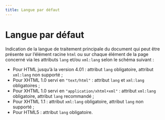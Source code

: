 ```yaml
---
title: Langue par défaut
---
```


# Langue par défaut


Indication de la langue de traitement principale du document qui peut être présente sur l’élément racine `html` ou sur chaque élément de la page concerné via les attributs `lang` et/ou `xml:lang` selon le schéma suivant :

- Pour HTML jusqu’à la version 4.01 : attribut `lang` obligatoire, attribut `xml:lang` non supporté ;
- Pour XHTML 1.0 servi en `"text/html"` : attribut `lang` et `xml:lang` obligatoires ;
- Pour XHTML 1.0 servi en `"application/xhtml+xml"` : attribut `xml:lang` obligatoire, attribut `lang` recommandé ;
- Pour XHTML 1.1 : attribut `xml:lang` obligatoire, attribut `lang` non supporté ;
- Pour HTML5 : attribut `lang` obligatoire.
